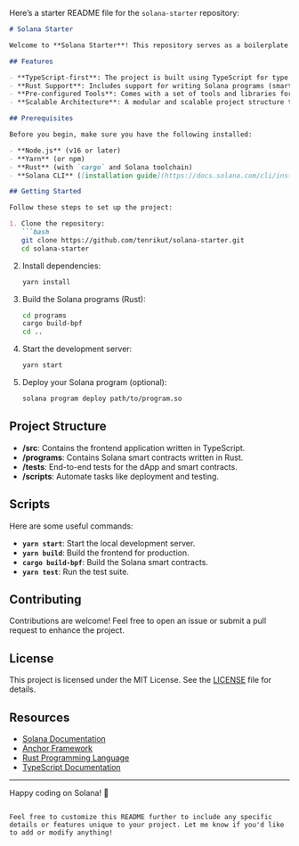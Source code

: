 Here’s a starter README file for the `solana-starter` repository:

```markdown
# Solana Starter

Welcome to **Solana Starter**! This repository serves as a boilerplate for developing decentralized applications (dApps) on the [Solana blockchain](https://solana.com/). With this project, you can quickly set up and start building your Solana-based application using modern tools and best practices.

## Features

- **TypeScript-first**: The project is built using TypeScript for type safety and developer productivity.
- **Rust Support**: Includes support for writing Solana programs (smart contracts) in Rust.
- **Pre-configured Tools**: Comes with a set of tools and libraries for seamless development.
- **Scalable Architecture**: A modular and scalable project structure to help you grow your dApp.

## Prerequisites

Before you begin, make sure you have the following installed:

- **Node.js** (v16 or later)
- **Yarn** (or npm)
- **Rust** (with `cargo` and Solana toolchain)
- **Solana CLI** ([installation guide](https://docs.solana.com/cli/install-solana-cli-tools))

## Getting Started

Follow these steps to set up the project:

1. Clone the repository:
   ```bash
   git clone https://github.com/tenrikut/solana-starter.git
   cd solana-starter
   ```

2. Install dependencies:
   ```bash
   yarn install
   ```

3. Build the Solana programs (Rust):
   ```bash
   cd programs
   cargo build-bpf
   cd ..
   ```

4. Start the development server:
   ```bash
   yarn start
   ```

5. Deploy your Solana program (optional):
   ```bash
   solana program deploy path/to/program.so
   ```

## Project Structure

- **/src**: Contains the frontend application written in TypeScript.
- **/programs**: Contains Solana smart contracts written in Rust.
- **/tests**: End-to-end tests for the dApp and smart contracts.
- **/scripts**: Automate tasks like deployment and testing.

## Scripts

Here are some useful commands:

- **`yarn start`**: Start the local development server.
- **`yarn build`**: Build the frontend for production.
- **`cargo build-bpf`**: Build the Solana smart contracts.
- **`yarn test`**: Run the test suite.

## Contributing

Contributions are welcome! Feel free to open an issue or submit a pull request to enhance the project.

## License

This project is licensed under the MIT License. See the [LICENSE](LICENSE) file for details.

## Resources

- [Solana Documentation](https://docs.solana.com/)
- [Anchor Framework](https://project-serum.github.io/anchor/)
- [Rust Programming Language](https://www.rust-lang.org/)
- [TypeScript Documentation](https://www.typescriptlang.org/)

---

Happy coding on Solana! 🚀
```

Feel free to customize this README further to include any specific details or features unique to your project. Let me know if you'd like to add or modify anything!
